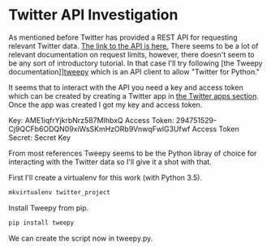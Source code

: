 # Twitter API Investigation

As mentioned before Twitter has provided a REST API for requesting
relevant Twitter data. [The link to the API is here.][link] There seems
to be a lot of relevant documentation on request limits, however, there
doesn't seem to be any sort of introductory tutorial. In that case I'll
try following [the Tweepy documentation]][tweepy] which is an API
client to allow "Twitter for Python."

[link]: https://dev.twitter.com/rest/public
[tweepy]: http://www.tweepy.org/

It seems that to interact with the API you need a key and access token
which can be created by creating a Twitter app in [the Twitter apps
section](https://apps.twitter.com). Once the app was created I got my
key and access token.

Key: AME1iqfrYjkrbNrz587MIhbxQ
Access Token: 294751529-Cj9QCFb6ODQN09xiWsSKmHzORb9VnwqFwlG3Ufwf
Access Token Secret: Secret Key

From most references Tweepy seems to be the Python libray of choice for
interacting with the Twitter data so I'll give it a shot with that.

First I'll create a virtualenv for this work (with Python 3.5).

```bash
mkvirtualenv twitter_project
```

Install Tweepy from pip.

```bash
pip install tweepy
```

We can create the script now in tweepy.py.
